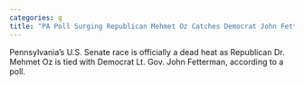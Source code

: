 ```yaml
---
categories: g
title: "PA Poll Surging Republican Mehmet Oz Catches Democrat John Fetterman in Senate Race"
---
```

Pennsylvania’s U.S. Senate race is officially a dead heat as Republican Dr. Mehmet Oz is tied with Democrat Lt. Gov. John Fetterman, according to a poll. 